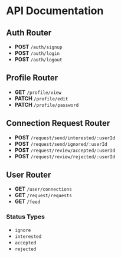# API Documentation

## Auth Router

- **POST** `/auth/signup`  
- **POST** `/auth/login`  
- **POST** `/auth/logout`  

## Profile Router

- **GET** `/profile/view`  
- **PATCH** `/profile/edit`  
- **PATCH** `/profile/password`  

## Connection Request Router

- **POST** `/request/send/interested/:userId`  
- **POST** `/request/send/ignored/:userId`  
- **POST** `/request/review/accepted/:userId`  
- **POST** `/request/review/rejected/:userId`  

## User Router

- **GET** `/user/connections`  
- **GET** `/request/requests`  
- **GET** `/feed`  

### Status Types

- `ignore`  
- `interested`  
- `accepted`  
- `rejected`  
